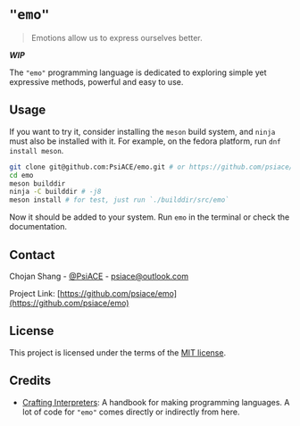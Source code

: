 # `"emo"`

> Emotions allow us to express ourselves better.

_**WIP**_

The `"emo"` programming language is dedicated to exploring simple yet expressive methods, powerful and easy to use.

## Usage

If you want to try it, consider installing the `meson` build system, and `ninja` must also be installed with it.
For example, on the fedora platform, run `dnf install meson`.

```bash
git clone git@github.com:PsiACE/emo.git # or https://github.com/psiace/emo.git
cd emo
meson builddir
ninja -C builddir # -j8
meson install # for test, just run `./builddir/src/emo`
```

Now it should be added to your system. Run `emo` in the terminal or check the documentation.

## Contact

Chojan Shang - [@PsiACE](https://github.com/psiace) - <psiace@outlook.com>

Project Link: [https://github.com/psiace/emo](https://github.com/psiace/emo)

## License

This project is licensed under the terms of the [MIT license](./LICENSE).

## Credits

- [Crafting Interpreters](http://www.craftinginterpreters.com): A handbook for making programming languages. A lot of code for `"emo"` comes directly or indirectly from here.
